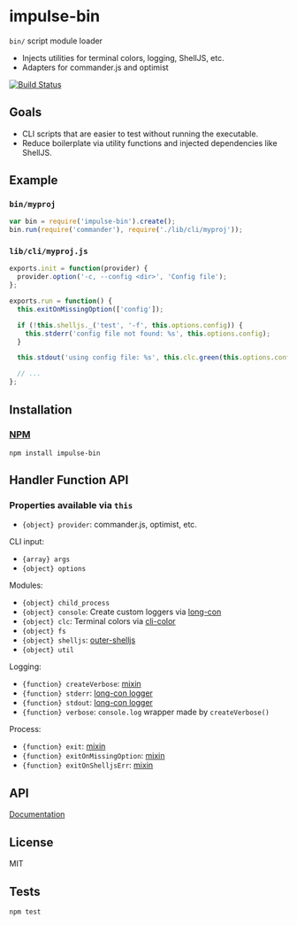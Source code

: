 # impulse-bin

`bin/` script module loader

* Injects utilities for terminal colors, logging, ShellJS, etc.
* Adapters for commander.js and optimist

[![Build Status](https://travis-ci.org/codeactual/impulse-bin.png)](https://travis-ci.org/codeactual/impulse-bin)

## Goals

* CLI scripts that are easier to test without running the executable.
* Reduce boilerplate via utility functions and injected dependencies like ShellJS.

## Example

### `bin/myproj`

```js
var bin = require('impulse-bin').create();
bin.run(require('commander'), require('./lib/cli/myproj'));
```

### `lib/cli/myproj.js`

```js
exports.init = function(provider) {
  provider.option('-c, --config <dir>', 'Config file');
};

exports.run = function() {
  this.exitOnMissingOption(['config']);

  if (!this.shelljs._('test', '-f', this.options.config)) {
    this.stderr('config file not found: %s', this.options.config);
  }

  this.stdout('using config file: %s', this.clc.green(this.options.config));

  // ...
};
```

## Installation

### [NPM](https://npmjs.org/package/impulse-bin)

    npm install impulse-bin

## Handler Function API

### Properties available via `this`

* `{object} provider`: commander.js, optimist, etc.

CLI input:

* `{array} args`
* `{object} options`

Modules:

* `{object} child_process`
* `{object} console`: Create custom loggers via [long-con](https://github.com/codeactual/long-con)
* `{object} clc`: Terminal colors via [cli-color](https://github.com/medikoo/cli-color)
* `{object} fs`
* `{object} shelljs`: [outer-shelljs](https://github.com/codeactual/outer-shelljs)
* `{object} util`

Logging:

* `{function} createVerbose`: [mixin](docs/ImpulseBin.md)
* `{function} stderr`: [long-con logger](https://github.com/codeactual/long-con/blog/master/docs/ImpulseBin.md)
* `{function} stdout`: [long-con logger](https://github.com/codeactual/long-con/blob/master/docs/ImpulseBin.md)
* `{function} verbose`: `console.log` wrapper made by `createVerbose()`

Process:

* `{function} exit`: [mixin](docs/ImpulseBin.md)
* `{function} exitOnMissingOption`: [mixin](docs/ImpulseBin.md)
* `{function} exitOnShelljsErr`: [mixin](docs/ImpulseBin.md)

## API

[Documentation](docs/ImpulseBin.md)

## License

  MIT

## Tests

    npm test
